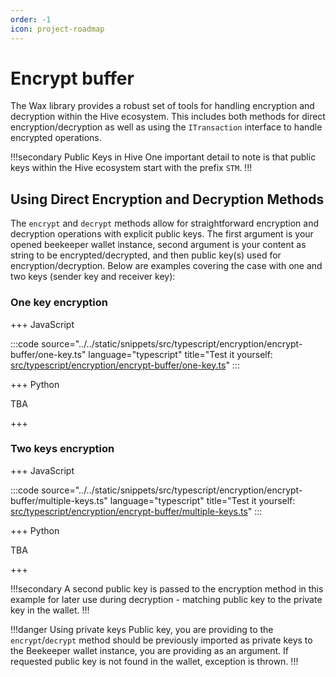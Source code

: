 ```yaml
---
order: -1
icon: project-roadmap
---
```


# Encrypt buffer

The Wax library provides a robust set of tools for handling encryption and decryption within the Hive ecosystem. This includes both methods for direct encryption/decryption as well as using the `ITransaction` interface to handle encrypted operations.

!!!secondary Public Keys in Hive
One important detail to note is that public keys within the Hive ecosystem start with the prefix `STM`.
!!!

## Using Direct Encryption and Decryption Methods

The `encrypt` and `decrypt` methods allow for straightforward encryption and decryption operations with explicit public keys. The first argument is your opened beekeeper wallet instance, second argument is your content as string to be encrypted/decrypted, and then public key(s) used for encryption/decryption. Below are examples covering the case with one and two keys (sender key and receiver key):

### One key encryption

+++ JavaScript

:::code source="../../static/snippets/src/typescript/encryption/encrypt-buffer/one-key.ts" language="typescript" title="Test it yourself: [src/typescript/encryption/encrypt-buffer/one-key.ts](https://stackblitz.com/github/openhive-network/wax-doc-snippets?file=src%2Ftypescript%2Fencryption%2Fencrypt-buffer%2Fone-key.ts&startScript=test-encryption-encrypt-buffer-one-key)" :::

+++ Python

TBA

+++

### Two keys encryption

+++ JavaScript

:::code source="../../static/snippets/src/typescript/encryption/encrypt-buffer/multiple-keys.ts" language="typescript" title="Test it yourself: [src/typescript/encryption/encrypt-buffer/multiple-keys.ts](https://stackblitz.com/github/openhive-network/wax-doc-snippets?file=src%2Ftypescript%2Fencryption%2Fencrypt-buffer%2Fmultiple-keys.ts&startScript=test-encryption-encrypt-buffer-multiple-keys)" :::

+++ Python

TBA

+++

!!!secondary
A second public key is passed to the encryption method in this example for later use during decryption - matching public key to the private key in the wallet.
!!!

!!!danger Using private keys
Public key, you are providing to the `encrypt`/`decrypt` method should be previously imported as private keys to the Beekeeper wallet instance, you are providing as an argument. If requested public key is not found in the wallet, exception is thrown.
!!!
